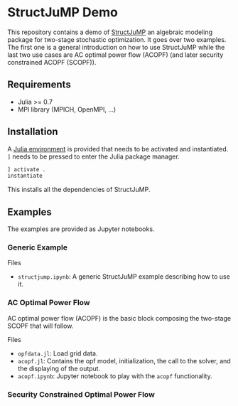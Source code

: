 # StructJuMP Demo

This repository contains a demo of [StructJuMP](https://github.com/Argonne-National-Laboratory/StructJuMP.jl) an algebraic modeling package for two-stage stochastic optimization. It goes over two examples. The first one is a general introduction on how to use StructJuMP while the last two use cases are AC optimal power flow (ACOPF) (and later security constrained ACOPF (SCOPF)).

## Requirements

* Julia >= 0.7
* MPI library (MPICH, OpenMPI, ...)

## Installation

A [Julia environment](https://docs.julialang.org/en/v1/stdlib/Pkg/index.html) is provided that needs to be activated and instantiated. `]` needs to be pressed to enter the Julia package manager.
```julia
] activate .
instantiate
```
This installs all the dependencies of StructJuMP.

## Examples

The examples are provided as Jupyter notebooks.

### Generic Example

Files

* `structjump.ipynb`: A generic StructJuMP example describing how to use it.

### AC Optimal Power Flow

AC optimal power flow (ACOPF) is the basic block composing the two-stage SCOPF that will follow.

Files

* `opfdata.jl`: Load grid data.
* `acopf.jl`: Contains the opf model, initialization, the call to the solver, and the displaying of the output.
* `acopf.ipynb`: Jupyter notebook to play with the `acopf` functionality.

### Security Constrained Optimal Power Flow

